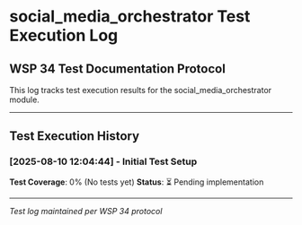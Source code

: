 # social_media_orchestrator Test Execution Log

## WSP 34 Test Documentation Protocol
This log tracks test execution results for the social_media_orchestrator module.

---

## Test Execution History

### [2025-08-10 12:04:44] - Initial Test Setup
**Test Coverage**: 0% (No tests yet)
**Status**: ⏳ Pending implementation

---

*Test log maintained per WSP 34 protocol*
